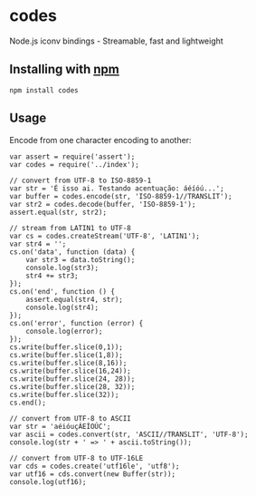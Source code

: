 # codes

Node.js iconv bindings - Streamable, fast and lightweight

## Installing with [npm](http://npmjs.org/)

	npm install codes

## Usage

Encode from one character encoding to another:

	var assert = require('assert');
	var codes = require('../index');

	// convert from UTF-8 to ISO-8859-1
	var str = 'É isso ai. Testando acentuação: áéíóú...';
	var buffer = codes.encode(str, 'ISO-8859-1//TRANSLIT');
	var str2 = codes.decode(buffer, 'ISO-8859-1');
	assert.equal(str, str2);

	// stream from LATIN1 to UTF-8 
	var cs = codes.createStream('UTF-8', 'LATIN1');
	var str4 = '';
	cs.on('data', function (data) {
		var str3 = data.toString();
		console.log(str3);
		str4 += str3;
	});
	cs.on('end', function () {
		assert.equal(str4, str);
		console.log(str4);
	});
	cs.on('error', function (error) {
		console.log(error);
	});
	cs.write(buffer.slice(0,1));
	cs.write(buffer.slice(1,8));
	cs.write(buffer.slice(8,16));
	cs.write(buffer.slice(16,24));
	cs.write(buffer.slice(24, 28));
	cs.write(buffer.slice(28, 32));
	cs.write(buffer.slice(32));
	cs.end();

	// convert from UTF-8 to ASCII
	var str = 'aéióuçÁEÍOÚC';
	var ascii = codes.convert(str, 'ASCII//TRANSLIT', 'UTF-8');
	console.log(str + ' => ' + ascii.toString());

	// convert from UTF-8 to UTF-16LE
	var cds = codes.create('utf16le', 'utf8');
	var utf16 = cds.convert(new Buffer(str));
	console.log(utf16);
